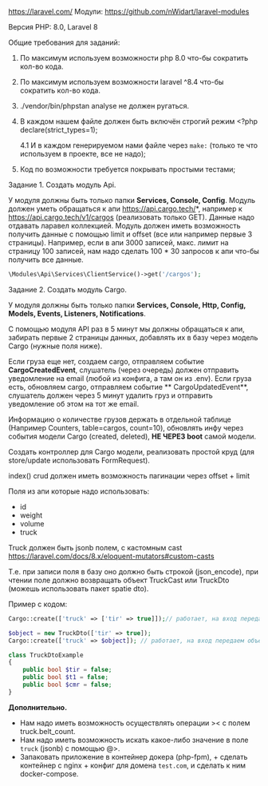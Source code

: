 https://laravel.com/
Модули: https://github.com/nWidart/laravel-modules

Версия PHP: 8.0, Laravel 8

Общие требования для заданий:

1. По максимум используем возможности php 8.0 что-бы сократить кол-во кода.
2. По максимум используем возможности laravel ^8.4 что-бы сократить кол-во кода.
3. ./vendor/bin/phpstan analyse не должен ругаться.
4. В каждом нашем файле должен быть включён строгий режим <?php declare(strict_types=1);

   4.1 И в каждом генерируемом нами файле через ``make:`` (только те что используем в проекте, все не надо);
5. Код по возможности требуется покрывать простыми тестами;

Задание 1. Создать модуль Api.

У модуля должны быть только папки **Services, Console, Config**. Модуль должен уметь обращаться к
апи https://api.cargo.tech/*, например к https://api.cargo.tech/v1/cargos (реализовать только GET). Данные надо отдавать
ларавел коллекцией. Модуль должен иметь возможность получить данные с помощью limit и offset (все или например первые 3
страницы). Например, если в апи 3000 записей, макс. лимит на страницу 100 записей, нам надо сделать 100 * 30 запросов к
апи что-бы получить все данные.

```php
\Modules\Api\Services\ClientService()->get('/cargos');
```

Задание 2. Создать модуль Cargo.

У модуля должны быть только папки **Services, Console, Http, Config, Models, Events, Listeners, Notifications**.

С помощью модуля API раз в 5 минут мы должны обращаться к апи, забирать первые 2 страницы данных, добавлять их в базу
через модель Cargo (нужные поля ниже).

Если груза еще нет, создаем cargo, отправляем событие **CargoCreatedEvent**, слушатель (через очередь) должен отправить
уведомление на email (любой из конфига, а там он из .env). Если груза есть, обновляем cargo, отправляем событие **
CargoUpdatedEvent**, слушатель должен через 5 минут удалить груз и отправить уведомление об этом на тот же email.

Информацию о количестве грузов держать в отдельной таблице (Например Counters, table=cargos, count=10), обновлять инфу
через события модели Cargo (created, deleted), **НЕ ЧЕРЕЗ boot** самой модели.

Создать контроллер для Cargo модели, реализовать простой круд (для store/update использовать FormRequest).

index() crud должен иметь возможность пагинации через offset + limit

Поля из апи которые надо использовать:

- id
- weight
- volume
- truck

Truck должен быть jsonb полем, с кастомным cast https://laravel.com/docs/8.x/eloquent-mutators#custom-casts

Т.е. при записи поля в базу оно должно быть строкой (json_encode), при чтении поле должно возвращать объект TruckCast
или TruckDto (можешь использовать пакет spatie dto).

Пример с кодом:

```php
Cargo::create(['truck' => ['tir' => true]]);// работает, на вход передаем массив, сеттер должен учесть это

$object = new TruckDto(['tir' => true]);
Cargo::create(['truck' => $object]); // работает, на вход передаем объект

class TruckDtoExample
{
	public bool $tir = false;
	public bool $t1 = false;
	public bool $cmr = false;
}
```

**Дополнительно.**

- Нам надо иметь возможность осуществлять операции >< с полем truck.belt_count.
- Нам надо иметь возможность искать какое-либо значение в поле ``truck`` (jsonb) с помощью @>.
- Запаковать приложение в контейнер докера (php-fpm), + сделать контейнер с nginx + конфиг для домена ``test.com``, и
  сделать к ним docker-compose.
